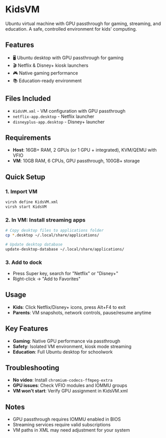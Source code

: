 # KidsVM

Ubuntu virtual machine with GPU passthrough for gaming, streaming, and education. A safe, controlled environment for kids' computing.

## Features
- 🖥️ Ubuntu desktop with GPU passthrough for gaming
- 🎬 Netflix & Disney+ kiosk launchers
- 🎮 Native gaming performance
- 📚 Education-ready environment

## Files Included
- `KidsVM.xml` - VM configuration with GPU passthrough
- `netflix-app.desktop` - Netflix launcher
- `disneyplus-app.desktop` - Disney+ launcher

## Requirements
- **Host**: 16GB+ RAM, 2 GPUs (or 1 GPU + integrated), KVM/QEMU with VFIO
- **VM**: 10GB RAM, 6 CPUs, GPU passthrough, 100GB+ storage

## Quick Setup

### 1. Import VM
```bash
virsh define KidsVM.xml
virsh start KidsVM
```

### 2. In VM: Install streaming apps
```bash
# Copy desktop files to applications folder
cp *.desktop ~/.local/share/applications/

# Update desktop database
update-desktop-database ~/.local/share/applications/
```

### 3. Add to dock
- Press Super key, search for "Netflix" or "Disney+"
- Right-click → "Add to Favorites"

## Usage
- **Kids**: Click Netflix/Disney+ icons, press Alt+F4 to exit
- **Parents**: VM snapshots, network controls, pause/resume anytime

## Key Features
- **Gaming**: Native GPU performance via passthrough
- **Safety**: Isolated VM environment, kiosk mode streaming
- **Education**: Full Ubuntu desktop for schoolwork

## Troubleshooting
- **No video**: Install `chromium-codecs-ffmpeg-extra`
- **GPU issues**: Check VFIO modules and IOMMU groups
- **VM won't start**: Verify GPU assignment in KidsVM.xml

## Notes
- GPU passthrough requires IOMMU enabled in BIOS
- Streaming services require valid subscriptions
- VM paths in XML may need adjustment for your system
